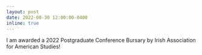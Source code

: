 ```yaml
---
layout: post
date: 2022-08-30 12:00:00-0400
inline: true
---
```


I am awarded a 2022 Postgraduate Conference Bursary by Irish Association for American Studies!
